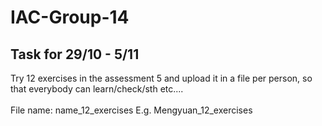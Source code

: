 # IAC-Group-14
## Task for 29/10 - 5/11
Try 12 exercises in the assessment 5 and upload it in a file per person, so that everybody can learn/check/sth etc.... 
\
\
File name: name_12_exercises   E.g. Mengyuan_12_exercises
